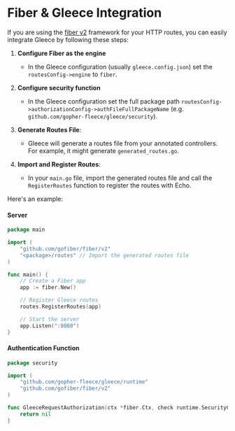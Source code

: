 # Fiber & Gleece Integration
If you are using the [fiber v2](https://github.com/gofiber/fiber) framework for your HTTP routes, you can easily integrate Gleece by following these steps:

1. **Configure Fiber as the engine**
   - In the Gleece configuration (usually `gleece.config.json`) set the `routesConfig->engine` to `fiber`.

2. **Configure security function**
   - In the Gleece configuration set the full package path `routesConfig->authorizationConfig->authFileFullPackageName` (e.g. `github.com/gopher-fleece/gleece/security`).

3. **Generate Routes File**:  
   - Gleece will generate a routes file from your annotated controllers. For example, it might generate `generated_routes.go`.

4. **Import and Register Routes**:  
   - In your `main.go` file, import the generated routes file and call the `RegisterRoutes` function to register the routes with Echo.


Here's an example:

#### Server
```go
package main

import (
    "github.com/gofiber/fiber/v2"
    "<package>/routes" // Import the generated routes file
)

func main() {
    // Create a Fiber app
    app := fiber.New()

    // Register Gleece routes
    routes.RegisterRoutes(app)

    // Start the server
    app.Listen(":8080")
}
```

#### Authentication Function

```go
package security

import (
    "github.com/gopher-fleece/gleece/runtime"
    "github.com/gofiber/fiber/v2"
)

func GleeceRequestAuthorization(ctx *fiber.Ctx, check runtime.SecurityCheck) *runtime.SecurityError {
    return nil
}
```